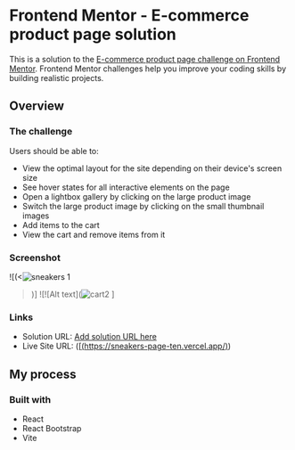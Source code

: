# Frontend Mentor - E-commerce product page solution

This is a solution to the [E-commerce product page challenge on Frontend Mentor](https://www.frontendmentor.io/challenges/ecommerce-product-page-UPsZ9MJp6). Frontend Mentor challenges help you improve your coding skills by building realistic projects.

## Overview

### The challenge

Users should be able to:

- View the optimal layout for the site depending on their device's screen size
- See hover states for all interactive elements on the page
- Open a lightbox gallery by clicking on the large product image
- Switch the large product image by clicking on the small thumbnail images
- Add items to the cart
- View the cart and remove items from it

### Screenshot
![(<![sneakers 1](https://github.com/nanatotibadze/Sneakers/assets/106735126/88d76dc7-7a22-4d01-bac9-b764fed7e92c)
>)]
![![Alt text](![cart2](https://github.com/nanatotibadze/Sneakers/assets/106735126/06a26aad-45d2-4044-88a9-97f9e2490a17)
]

### Links

- Solution URL: [Add solution URL here](https://your-solution-url.com)
- Live Site URL: ([[(https://sneakers-page-ten.vercel.app/)](https://sneakers-page-ten.vercel.app/))

## My process

### Built with

- React
- React Bootstrap
- Vite

